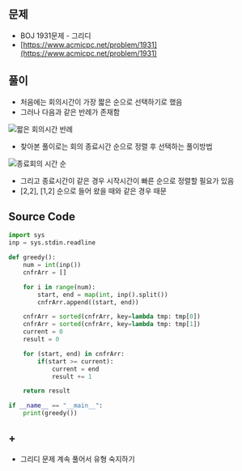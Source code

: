 ## 문제
- BOJ 1931문제 - 그리디
- [https://www.acmicpc.net/problem/1931](https://www.acmicpc.net/problem/1931)

## 풀이
- 처음에는 회의시간이 가장 짧은 순으로 선택하기로 했음
- 그러나 다음과 같은 반례가 존재함

![짧은 회의시간 반례](./img/BOJ_1931_1.jpg)
- 찾아본 풀이로는 회의 종료시간 순으로 정렬 후 선택하는 풀이방법

![종료회의 시간 순](./img/BOJ_1931_2.jpg)
- 그리고 종료시간이 같은 경우 시작시간이 빠른 순으로 정렬할 필요가 있음
- [2,2], [1,2] 순으로 들어 왔을 때와 같은 경우 때문


## Source Code
```python
import sys
inp = sys.stdin.readline

def greedy():
    num = int(inp())
    cnfrArr = []

    for i in range(num):
        start, end = map(int, inp().split())
        cnfrArr.append((start, end))       

    cnfrArr = sorted(cnfrArr, key=lambda tmp: tmp[0])
    cnfrArr = sorted(cnfrArr, key=lambda tmp: tmp[1])
    current = 0
    result = 0

    for (start, end) in cnfrArr:
        if(start >= current):
            current = end
            result += 1

    return result

if __name__ == "__main__":
    print(greedy())
```

## +
- 그리디 문제 계속 풀어서 유형 숙지하기